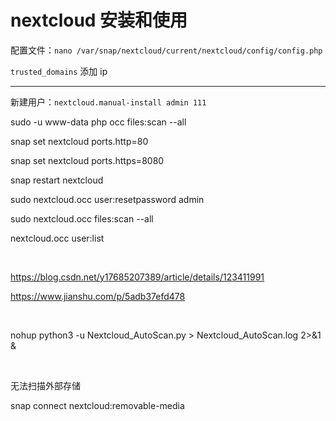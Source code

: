 # nextcloud 安装和使用

配置文件：`nano /var/snap/nextcloud/current/nextcloud/config/config.php`

`trusted_domains` 添加 ip

---

新建用户：`nextcloud.manual-install admin 111`

sudo -u www-data php occ files:scan --all

snap set nextcloud ports.http=80

snap set nextcloud ports.https=8080

snap restart nextcloud

sudo nextcloud.occ user:resetpassword admin

sudo nextcloud.occ files:scan --all

nextcloud.occ user:list

<br/>

https://blog.csdn.net/y17685207389/article/details/123411991

https://www.jianshu.com/p/5adb37efd478

<br/>

nohup python3 -u Nextcloud_AutoScan.py > Nextcloud_AutoScan.log 2>&1 &

<br/>

无法扫描外部存储

snap connect nextcloud:removable-media
